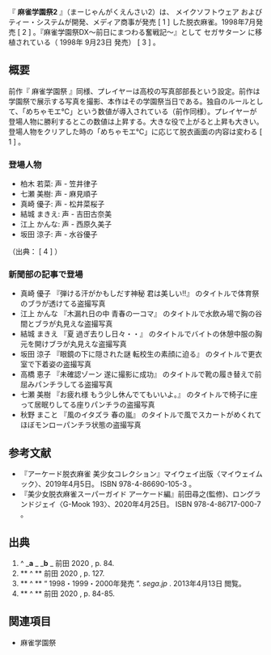 『 **麻雀学園祭2** 』（まーじゃんがくえんさい2）は、  メイクソフトウェア  およびティー・システムが開発、メディア商事が発売  [  1  ]
した脱衣麻雀。1998年7月発売  [  2  ]  。『麻雀学園祭DX～前日にまつわる奮戦記～』として  セガサターン  に移植されている（  1998年
9月23日  発売）  [  3  ]  。

##  概要



前作『  麻雀学園祭
』同様、プレイヤーは高校の写真部部長という設定。前作は学園祭で展示する写真を撮影、本作はその学園祭当日である。独自のルールとして、「めちゃモエ℃」という数値が導入されている（前作同様）。プレイヤーが登場人物に勝利するとこの数値は上昇する。大きな役で上がると上昇も大きい。登場人物をクリアした時の「めちゃモエ℃」に応じて脱衣画面の内容は変わる
[  1  ]  。

###  登場人物



  * 柏木 若菜: 声 -  笠井律子 
  * 七瀬 美樹: 声 -  麻見順子 
  * 真崎 優子: 声 -  松井菜桜子 
  * 結城 まきえ: 声 -  吉田古奈美 
  * 江上 かんな: 声 -  西原久美子 
  * 坂田 涼子: 声 -  水谷優子 

（出典：  [  4  ]  ）

###  新聞部の記事で登場



  * 真崎 優子 『弾ける汗がかもしだす神秘 君は美しい‼』 のタイトルで体育祭のブラが透けてる盗撮写真 
  * 江上 かんな 『木漏れ日の中 青春の一コマ』 のタイトルで水飲み場で胸の谷間とブラが丸見えな盗撮写真 
  * 結城 まきえ 『夏 過ぎ去りし日々・・』 のタイトルでバイトの休憩中服の胸元を開けブラが丸見えな盗撮写真 
  * 坂田 涼子 『眼鏡の下に隠された謎 転校生の素顔に迫る』 のタイトルで更衣室で下着姿の盗撮写真 
  * 高橋 恵子 『未確認ゾーン 遂に撮影に成功』 のタイトルで靴の履き替えで前屈みパンチラしてる盗撮写真 
  * 七瀬 美樹 『お疲れ様 もう少し休んでてもいいよ。』 のタイトルで椅子に座って居眠りしてる座りパンチラの盗撮写真 
  * 秋野 まこと 『風のイタズラ 春の嵐』 のタイトルで風でスカートがめくれてほぼモンローパンチラ状態の盗撮写真 

##  参考文献



  * 『アーケード脱衣麻雀 美少女コレクション』マイウェイ出版〈マイウェイムック〉、2019年4月5日。  ISBN  978-4-86690-105-3  。 
  * 『美少女脱衣麻雀スーパーガイド アーケード編』前田尋之(監修)、ロングランドジェイ〈G-Mook 193〉、2020年4月25日。  ISBN  978-4-86717-000-7  。 

##  出典



  1. ^  _**a** _ _**b** _ 前田 2020  , p. 84. 
  2. ** ^  ** 前田 2020  , p. 127. 
  3. ** ^  ** “  1998・1999・2000年発売  ”. _sega.jp_ .  2013年4月13日  閲覧。 
  4. ** ^  ** 前田 2020  , p. 84-85. 

##  関連項目



  * 麻雀学園祭 

